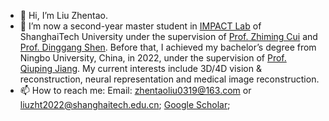 - 👋 Hi, I’m Liu Zhentao.
- 🌱 I’m now a second-year master student in [IMPACT Lab](https://shanghaitech-impact.github.io/) of ShanghaiTech University under the supervision of [Prof. Zhiming Cui](https://bme.shanghaitech.edu.cn/2021/0326/c8204a1073783/page.htm) and [Prof. Dinggang Shen](https://bme.shanghaitech.edu.cn/2021/0205/c8204a59374/page.htm). Before that, I achieved my bachelor’s degree from Ningbo University, China, in 2022, under the supervision of [Prof. Qiuping Jiang](https://jiangqiuping.com/). My current interests include 3D/4D vision & reconstruction, neural representation and medical image reconstruction.
- 📫 How to reach me: Email: zhentaoliu0319@163.com or liuzht2022@shanghaitech.edu.cn; [Google Scholar](https://scholar.google.com/citations?hl=zh-TW&view_op=list_works&gmla=AJsN-F5f7fHhh43mjKOIWsN3_ySAydCCCP1vu-2TQHZpm_dJ85SivfuB-1QKzQ60sH4qtCN9v4UQd9Xd5JVOzY2zcFguVjkXkQneTkwV7mEYtBOZbrCuiag&user=q4ZB9psAAAAJ);

<!---
Zhentao-Liu/Zhentao-Liu is a ✨ special ✨ repository because its `README.md` (this file) appears on your GitHub profile.
You can click the Preview link to take a look at your changes.
--->
